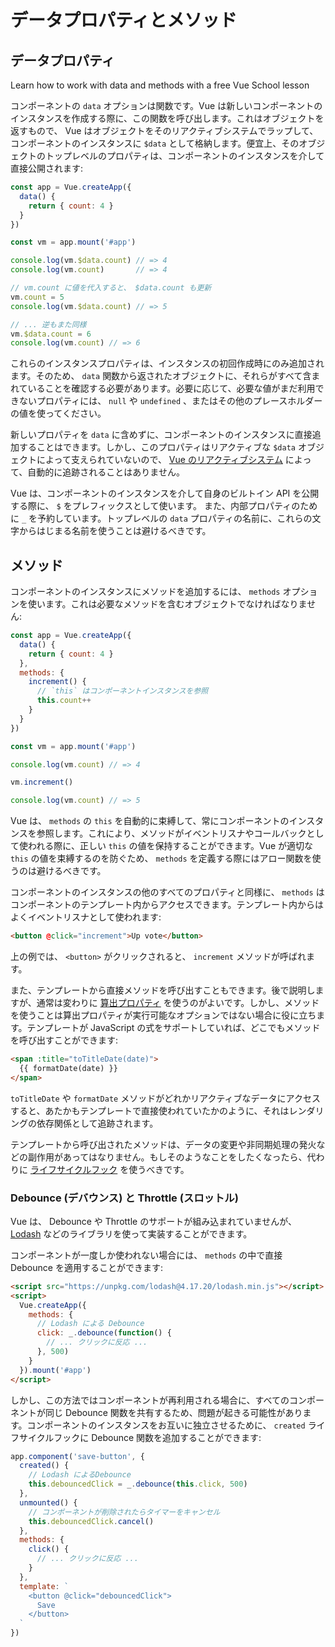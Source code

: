 # データプロパティとメソッド

## データプロパティ

<VideoLesson href="https://vueschool.io/lessons/methods-in-vue-3?friend=vuejs" title="Learn how to use methods on Vue School">Learn how to work with data and methods with a free Vue School lesson</VideoLesson>

コンポーネントの `data` オプションは関数です。Vue は新しいコンポーネントのインスタンスを作成する際に、この関数を呼び出します。これはオブジェクトを返すもので、 Vue はオブジェクトをそのリアクティブシステムでラップして、コンポーネントのインスタンスに `$data` として格納します。便宜上、そのオブジェクトのトップレベルのプロパティは、コンポーネントのインスタンスを介して直接公開されます:

```js
const app = Vue.createApp({
  data() {
    return { count: 4 }
  }
})

const vm = app.mount('#app')

console.log(vm.$data.count) // => 4
console.log(vm.count)       // => 4

// vm.count に値を代入すると、 $data.count も更新
vm.count = 5
console.log(vm.$data.count) // => 5

// ... 逆もまた同様
vm.$data.count = 6
console.log(vm.count) // => 6
```

これらのインスタンスプロパティは、インスタンスの初回作成時にのみ追加されます。そのため、 `data` 関数から返されたオブジェクトに、それらがすべて含まれていることを確認する必要があります。必要に応じて、必要な値がまだ利用できないプロパティには、 `null` や `undefined` 、またはその他のプレースホルダーの値を使ってください。

新しいプロパティを `data` に含めずに、コンポーネントのインスタンスに直接追加することはできます。しかし、このプロパティはリアクティブな `$data` オブジェクトによって支えられていないので、 [Vue のリアクティブシステム](reactivity.html) によって、自動的に追跡されることはありません。

Vue は、コンポーネントのインスタンスを介して自身のビルトイン API を公開する際に、 `$` をプレフィックスとして使います。 また、内部プロパティのために `_` を予約しています。トップレベルの `data` プロパティの名前に、これらの文字からはじまる名前を使うことは避けるべきです。

## メソッド

コンポーネントのインスタンスにメソッドを追加するには、 `methods` オプションを使います。これは必要なメソッドを含むオブジェクトでなければなりません:

```js
const app = Vue.createApp({
  data() {
    return { count: 4 }
  },
  methods: {
    increment() {
      // `this` はコンポーネントインスタンスを参照
      this.count++
    }
  }
})

const vm = app.mount('#app')

console.log(vm.count) // => 4

vm.increment()

console.log(vm.count) // => 5
```

Vue は、 `methods` の `this` を自動的に束縛して、常にコンポーネントのインスタンスを参照します。これにより、メソッドがイベントリスナやコールバックとして使われる際に、正しい `this` の値を保持することができます。Vue が適切な `this` の値を束縛するのを防ぐため、 `methods` を定義する際にはアロー関数を使うのは避けるべきです。

コンポーネントのインスタンスの他のすべてのプロパティと同様に、 `methods` はコンポーネントのテンプレート内からアクセスできます。テンプレート内からはよくイベントリスナとして使われます:

```html
<button @click="increment">Up vote</button>
```

上の例では、 `<button>` がクリックされると、 `increment` メソッドが呼ばれます。

また、テンプレートから直接メソッドを呼び出すこともできます。後で説明しますが、通常は変わりに [算出プロパティ](computed.html) を使うのがよいです。しかし、メソッドを使うことは算出プロパティが実行可能なオプションではない場合に役に立ちます。テンプレートが JavaScript の式をサポートしていれば、どこでもメソッドを呼び出すことができます:

```html
<span :title="toTitleDate(date)">
  {{ formatDate(date) }}
</span>
```

`toTitleDate` や `formatDate` メソッドがどれかリアクティブなデータにアクセスすると、あたかもテンプレートで直接使われていたかのように、それはレンダリングの依存関係として追跡されます。

テンプレートから呼び出されたメソッドは、データの変更や非同期処理の発火などの副作用があってはなりません。もしそのようなことをしたくなったら、代わりに [ライフサイクルフック](instance.html#lifecycle-hooks) を使うべきです。

### Debounce (デバウンス) と Throttle (スロットル)

Vue は、 Debounce や Throttle のサポートが組み込まれていませんが、 [Lodash](https://lodash.com/) などのライブラリを使って実装することができます。

コンポーネントが一度しか使われない場合には、 `methods` の中で直接 Debounce を適用することができます:

```html
<script src="https://unpkg.com/lodash@4.17.20/lodash.min.js"></script>
<script>
  Vue.createApp({
    methods: {
      // Lodash による Debounce
      click: _.debounce(function() {
        // ... クリックに反応 ...
      }, 500)
    }
  }).mount('#app')
</script>
```

しかし、この方法ではコンポーネントが再利用される場合に、すべてのコンポーネントが同じ Debounce 関数を共有するため、問題が起きる可能性があります。コンポーネントのインスタンスをお互いに独立させるために、 `created` ライフサイクルフックに Debounce 関数を追加することができます:

```js
app.component('save-button', {
  created() {
    // Lodash によるDebounce
    this.debouncedClick = _.debounce(this.click, 500)
  },
  unmounted() {
    // コンポーネントが削除されたらタイマーをキャンセル
    this.debouncedClick.cancel()
  },
  methods: {
    click() {
      // ... クリックに反応 ...
    }
  },
  template: `
    <button @click="debouncedClick">
      Save
    </button>
  `
})
```

